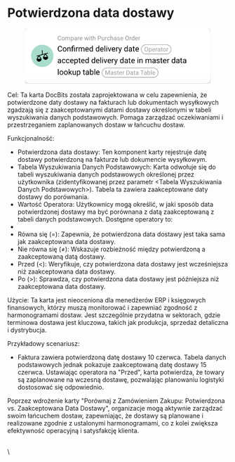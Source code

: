 # Potwierdzona data dostawy

<figure><img src="../../../.gitbook/assets/image.png" alt=""><figcaption></figcaption></figure>

Cel: Ta karta DocBits została zaprojektowana w celu zapewnienia, że potwierdzone daty dostawy na fakturach lub dokumentach wysyłkowych zgadzają się z zaakceptowanymi datami dostawy określonymi w tabeli wyszukiwania danych podstawowych. Pomaga zarządzać oczekiwaniami i przestrzeganiem zaplanowanych dostaw w łańcuchu dostaw.

Funkcjonalność:

* Potwierdzona data dostawy: Ten komponent karty rejestruje datę dostawy potwierdzoną na fakturze lub dokumencie wysyłkowym.
* Tabela Wyszukiwania Danych Podstawowych: Karta odwołuje się do tabeli wyszukiwania danych podstawowych określonej przez użytkownika (zidentyfikowanej przez parametr \<Tabela Wyszukiwania Danych Podstawowych>). Tabela ta zawiera zaakceptowane daty dostawy do porównania.
* Wartość Operatora: Użytkownicy mogą określić, w jaki sposób data potwierdzonej dostawy ma być porównana z datą zaakceptowaną z tabeli danych podstawowych. Dostępne operatory to:
*
* Równa się (=): Zapewnia, że potwierdzona data dostawy jest taka sama jak zaakceptowana data dostawy.
* Nie równa się (≠): Wskazuje rozbieżność między potwierdzoną a zaakceptowaną datą dostawy.
* Przed (<): Weryfikuje, czy potwierdzona data dostawy jest wcześniejsza niż zaakceptowana data dostawy.
* Po (>): Sprawdza, czy potwierdzona data dostawy jest późniejsza niż zaakceptowana data dostawy.

Użycie: Ta karta jest nieoceniona dla menedżerów ERP i księgowych finansowych, którzy muszą monitorować i zapewniać zgodność z harmonogramami dostaw. Jest szczególnie przydatna w sektorach, gdzie terminowa dostawa jest kluczowa, takich jak produkcja, sprzedaż detaliczna i dystrybucja.

Przykładowy scenariusz:

* Faktura zawiera potwierdzoną datę dostawy 10 czerwca. Tabela danych podstawowych jednak pokazuje zaakceptowaną datę dostawy 15 czerwca. Ustawiając operatora na "Przed", karta potwierdza, że towary są zaplanowane na wczesną dostawę, pozwalając planowaniu logistyki dostosować się odpowiednio.

Poprzez wdrożenie karty "Porównaj z Zamówieniem Zakupu: Potwierdzona vs. Zaakceptowana Data Dostawy", organizacje mogą aktywnie zarządzać swoim łańcuchem dostaw, zapewniając, że dostawy są planowane i realizowane zgodnie z ustalonymi harmonogramami, co z kolei zwiększa efektywność operacyjną i satysfakcję klienta.

\
\
